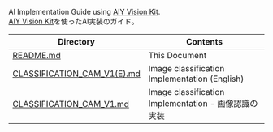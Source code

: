 AI Implementation Guide using [AIY Vision Kit](https://aiyprojects.withgoogle.com/vision).  
[AIY Vision Kit](https://aiyprojects.withgoogle.com/vision)を使ったAI実装のガイド。

| Directory | Contents |
----|----
| [README.md](https://github.com/yoshihiroo/programming-workshop/blob/master/aiy_vision_kit/README.md) | This Document |
| [CLASSIFICATION_CAM_V1(E).md](https://github.com/yoshihiroo/programming-workshop/blob/master/aiy_vision_kit/CLASSIFICATION_CAM_V1(E).md) | Image classification Implementation (English) |
| [CLASSIFICATION_CAM_V1.md](https://github.com/yoshihiroo/programming-workshop/blob/master/aiy_vision_kit/CLASSIFICATION_CAM_V1.md) | Image classification Implementation - 画像認識の実装 |
